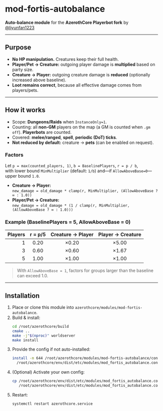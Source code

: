 # mod-fortis-autobalance

**Auto-balance module** for the **AzerothCore Playerbot fork** by [@liyunfan1223](https://github.com/liyunfan1223/azerothcore-wotlk.git)

---

## Purpose

- **No HP manipulation.** Creatures keep their full health.
- **Player/Pet → Creature:** outgoing player damage is **multiplied** based on party size.
- **Creature → Player:** outgoing creature damage is **reduced** (optionally increased above baseline).
- **Loot remains correct**, because all effective damage comes from players/pets.

---

## How it works

- Scope: **Dungeons/Raids** when `InstanceOnly=1`.
- Counting: all **non-GM** players on the map (a GM is counted when `.gm off`). **Playerbots** are counted.
- Covered: **melee/ranged**, **spell**, **periodic (DoT) ticks**.
- **Not reduced by default:** creature → **pets** (can be enabled on request).

### Factors

Let `p = max(counted_players, 1)`, `b = BaselinePlayers`, `r = p / b`,  
with lower bound `MinMultiplier` (default: `1/b`) and—if `AllowAboveBase=0`—upper bound `1.0`.

- **Creature → Player:**  
  `new_damage = old_damage * clamp(r, MinMultiplier, (AllowAboveBase ? ∞ : 1.0))`
- **Player/Pet → Creature:**  
  `new_damage = old_damage * (1 / clamp(r, MinMultiplier, (AllowAboveBase ? ∞ : 1.0)))`

### Example (BaselinePlayers = 5, AllowAboveBase = 0)

| Players | r = p/5 | Creature → Player | Player → Creature |
|-------:|:--------:|:-----------------:|:-----------------:|
| 1      | 0.20     | ×0.20             | ×5.00             |
| 3      | 0.60     | ×0.60             | ×1.67             |
| 5      | 1.00     | ×1.00             | ×1.00             |

> With `AllowAboveBase = 1`, factors for groups larger than the baseline can exceed 1.0.

---

## Installation

1. Place or clone this module into `azerothcore/modules/mod-fortis-autobalance`.
2. Build & install:
   ```bash
   cd /root/azerothcore/build
   cmake ..
   make -j"$(nproc)" worldserver
   make install
3. Provide the config if not auto-installed:
   ```bash
   install -m 644 /root/azerothcore/modules/mod-fortis-autobalance/conf/mod_fortis_autobalance.conf.dist \
     /root/azerothcore/env/dist/etc/modules/mod_fortis_autobalance.conf.dist
4. (Optional) Activate your own config:
   ```bash
   cp /root/azerothcore/env/dist/etc/modules/mod_fortis_autobalance.conf.dist \
      /root/azerothcore/env/dist/etc/modules/mod_fortis_autobalance.conf
5. Restart:
   ```bash
   systemctl restart azerothcore.service

